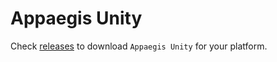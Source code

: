 # Appaegis Unity

Check [releases](https://github.com/appaegis/appaegis-unity-release/releases) to download `Appaegis Unity` for your platform.
